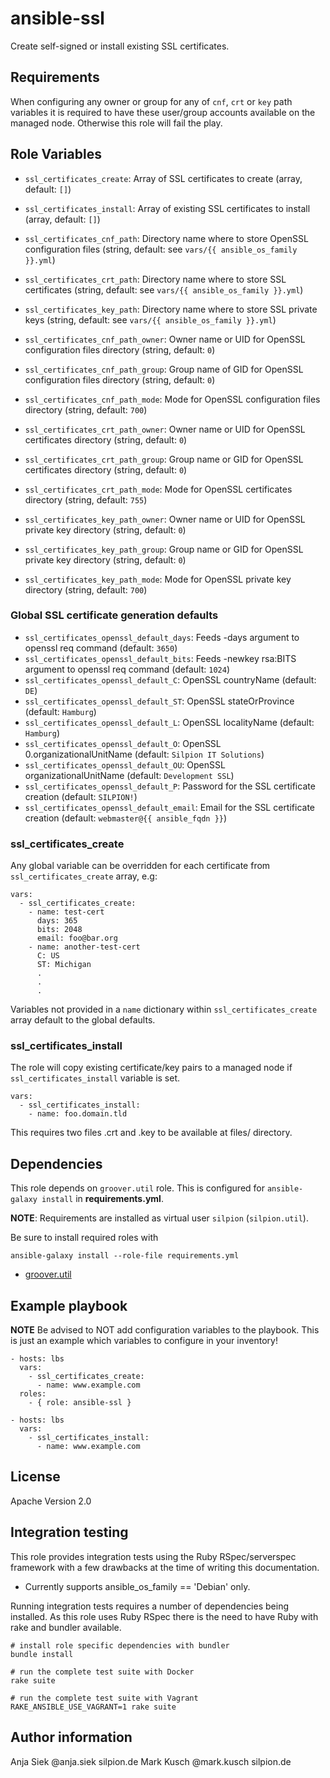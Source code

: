 # ansible-ssl

Create self-signed or install existing SSL certificates.

## Requirements

When configuring any owner or group for any of ``cnf``, ``crt`` or ``key`` path variables
it is required to have these user/group accounts available on the managed node. Otherwise
this role will fail the play.

## Role Variables

* ``ssl_certificates_create``: Array of SSL certificates to create (array, default: ``[]``)
* ``ssl_certificates_install``: Array of existing SSL certificates to install (array, default: ``[]``)

* ``ssl_certificates_cnf_path``: Directory name where to store OpenSSL configuration files (string, default: see ``vars/{{ ansible_os_family }}.yml``)
* ``ssl_certificates_crt_path``: Directory name where to store SSL certificates (string, default: see ``vars/{{ ansible_os_family }}.yml``)
* ``ssl_certificates_key_path``: Directory name where to store SSL private keys (string, default: see ``vars/{{ ansible_os_family }}.yml``)

* ``ssl_certificates_cnf_path_owner``: Owner name or UID for OpenSSL configuration files directory (string, default: ``0``)
* ``ssl_certificates_cnf_path_group``: Group name of GID for OpenSSL configuration files directory (string, default: ``0``)
* ``ssl_certificates_cnf_path_mode``: Mode for OpenSSL configuration files directory (string, default: ``700``)

* ``ssl_certificates_crt_path_owner``: Owner name or UID for OpenSSL certificates directory (string, default: ``0``)
* ``ssl_certificates_crt_path_group``: Group name or GID for OpenSSL certificates directory (string, default: ``0``)
* ``ssl_certificates_crt_path_mode``: Mode for OpenSSL certificates directory (string, default: ``755``)

* ``ssl_certificates_key_path_owner``: Owner name or UID for OpenSSL private key directory (string, default: ``0``)
* ``ssl_certificates_key_path_group``: Group name or GID for OpenSSL private key directory (string, default: ``0``)
* ``ssl_certificates_key_path_mode``: Mode for OpenSSL private key directory (string, default: ``700``)


### Global SSL certificate generation defaults

* ``ssl_certificates_openssl_default_days``: Feeds -days argument to openssl req command (default: ``3650``)
* ``ssl_certificates_openssl_default_bits``: Feeds -newkey rsa:BITS argument to openssl req command (default: ``1024``)
* ``ssl_certificates_openssl_default_C``: OpenSSL countryName (default: ``DE``)
* ``ssl_certificates_openssl_default_ST``: OpenSSL stateOrProvince (default: ``Hamburg``)
* ``ssl_certificates_openssl_default_L``: OpenSSL localityName (default: ``Hamburg``)
* ``ssl_certificates_openssl_default_O``: OpenSSL 0.organizationalUnitName (default: ``Silpion IT Solutions``)
* ``ssl_certificates_openssl_default_OU``: OpenSSL organizationalUnitName (default: ``Development SSL``)
* ``ssl_certificates_openssl_default_P``: Password for the SSL certificate creation (default: ``SILPION!``)
* ``ssl_certificates_openssl_default_email``: Email for the SSL certificate creation (default: ``webmaster@{{ ansible_fqdn }}``)

### ssl_certificates_create

Any global variable can be overridden for each certificate from
``ssl_certificates_create`` array, e.g:

    vars:
      - ssl_certificates_create:
        - name: test-cert
          days: 365
          bits: 2048
          email: foo@bar.org
        - name: another-test-cert
          C: US
          ST: Michigan
          .
          .
          .

Variables not provided in a ``name`` dictionary within ``ssl_certificates_create``
array default to the global defaults.

### ssl_certificates_install

The role will copy existing certificate/key pairs to a managed node
if ``ssl_certificates_install`` variable is set.

    vars:
      - ssl_certificates_install:
        - name: foo.domain.tld

This requires two files .crt and .key to be available at files/ directory.

## Dependencies

This role depends on ``groover.util`` role. This is configured
for ``ansible-galaxy install`` in **requirements.yml**.

**NOTE**: Requirements are installed as virtual user ``silpion``
(``silpion.util``).

Be sure to install required roles with

    ansible-galaxy install --role-file requirements.yml

* [groover.util](https://github.com/silpion/ansible-util)

## Example playbook

**NOTE** Be advised to NOT add configuration variables to the playbook.
This is just an example which variables to configure in your inventory!

    - hosts: lbs
      vars:
        - ssl_certificates_create:
          - name: www.example.com
      roles:
        - { role: ansible-ssl }

<!-- -->

    - hosts: lbs
      vars:
        - ssl_certificates_install:
          - name: www.example.com

## License

Apache Version 2.0

## Integration testing

This role provides integration tests using the Ruby RSpec/serverspec framework
with a few drawbacks at the time of writing this documentation.

- Currently supports ansible_os_family == 'Debian' only.

Running integration tests requires a number of dependencies being
installed. As this role uses Ruby RSpec there is the need to have
Ruby with rake and bundler available.

    # install role specific dependencies with bundler
    bundle install

<!-- -->

    # run the complete test suite with Docker
    rake suite

<!-- -->

    # run the complete test suite with Vagrant
    RAKE_ANSIBLE_USE_VAGRANT=1 rake suite


## Author information

Anja Siek @anja.siek silpion.de
Mark Kusch @mark.kusch silpion.de


<!-- vim: set nofen ts=4 sw=4 et: -->
